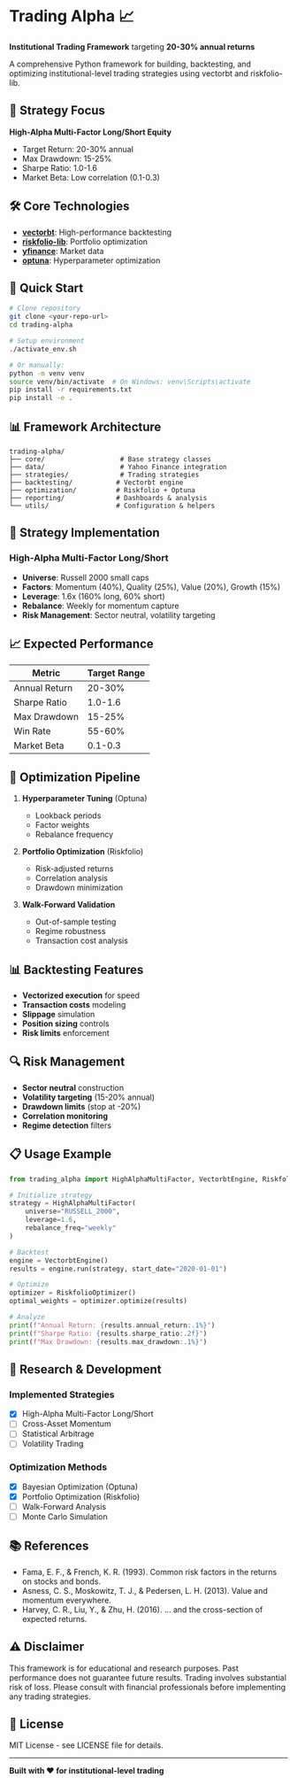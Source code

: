 # Trading Alpha 📈

**Institutional Trading Framework** targeting **20-30% annual returns**

A comprehensive Python framework for building, backtesting, and optimizing institutional-level trading strategies using vectorbt and riskfolio-lib.

## 🎯 Strategy Focus

**High-Alpha Multi-Factor Long/Short Equity**
- Target Return: 20-30% annual
- Max Drawdown: 15-25%
- Sharpe Ratio: 1.0-1.6
- Market Beta: Low correlation (0.1-0.3)

## 🛠️ Core Technologies

- **[vectorbt](https://vectorbt.dev/)**: High-performance backtesting
- **[riskfolio-lib](https://riskfolio-lib.readthedocs.io/)**: Portfolio optimization
- **[yfinance](https://github.com/ranaroussi/yfinance)**: Market data
- **[optuna](https://optuna.org/)**: Hyperparameter optimization

## 🚀 Quick Start

```bash
# Clone repository
git clone <your-repo-url>
cd trading-alpha

# Setup environment
./activate_env.sh

# Or manually:
python -m venv venv
source venv/bin/activate  # On Windows: venv\Scripts\activate
pip install -r requirements.txt
pip install -e .
```

## 📊 Framework Architecture

```
trading-alpha/
├── core/                   # Base strategy classes
├── data/                   # Yahoo Finance integration
├── strategies/             # Trading strategies
├── backtesting/           # Vectorbt engine
├── optimization/          # Riskfolio + Optuna
├── reporting/             # Dashboards & analysis
└── utils/                 # Configuration & helpers
```

## 💼 Strategy Implementation

### High-Alpha Multi-Factor Long/Short
- **Universe**: Russell 2000 small caps
- **Factors**: Momentum (40%), Quality (25%), Value (20%), Growth (15%)
- **Leverage**: 1.6x (160% long, 60% short)
- **Rebalance**: Weekly for momentum capture
- **Risk Management**: Sector neutral, volatility targeting

## 📈 Expected Performance

| Metric | Target Range |
|--------|-------------|
| Annual Return | 20-30% |
| Sharpe Ratio | 1.0-1.6 |
| Max Drawdown | 15-25% |
| Win Rate | 55-60% |
| Market Beta | 0.1-0.3 |

## 🧮 Optimization Pipeline

1. **Hyperparameter Tuning** (Optuna)
   - Lookback periods
   - Factor weights
   - Rebalance frequency
   
2. **Portfolio Optimization** (Riskfolio)
   - Risk-adjusted returns
   - Correlation analysis
   - Drawdown minimization

3. **Walk-Forward Validation**
   - Out-of-sample testing
   - Regime robustness
   - Transaction cost analysis

## 📊 Backtesting Features

- **Vectorized execution** for speed
- **Transaction costs** modeling
- **Slippage** simulation
- **Position sizing** controls
- **Risk limits** enforcement

## 🔍 Risk Management

- **Sector neutral** construction
- **Volatility targeting** (15-20% annual)
- **Drawdown limits** (stop at -20%)
- **Correlation monitoring**
- **Regime detection** filters

## 📋 Usage Example

```python
from trading_alpha import HighAlphaMultiFactor, VectorbtEngine, RiskfolioOptimizer

# Initialize strategy
strategy = HighAlphaMultiFactor(
    universe="RUSSELL_2000",
    leverage=1.6,
    rebalance_freq="weekly"
)

# Backtest
engine = VectorbtEngine()
results = engine.run(strategy, start_date="2020-01-01")

# Optimize
optimizer = RiskfolioOptimizer()
optimal_weights = optimizer.optimize(results)

# Analyze
print(f"Annual Return: {results.annual_return:.1%}")
print(f"Sharpe Ratio: {results.sharpe_ratio:.2f}")
print(f"Max Drawdown: {results.max_drawdown:.1%}")
```

## 🔬 Research & Development

### Implemented Strategies
- [x] High-Alpha Multi-Factor Long/Short
- [ ] Cross-Asset Momentum
- [ ] Statistical Arbitrage
- [ ] Volatility Trading

### Optimization Methods
- [x] Bayesian Optimization (Optuna)
- [x] Portfolio Optimization (Riskfolio)
- [ ] Walk-Forward Analysis
- [ ] Monte Carlo Simulation

## 📚 References

- Fama, E. F., & French, K. R. (1993). Common risk factors in the returns on stocks and bonds.
- Asness, C. S., Moskowitz, T. J., & Pedersen, L. H. (2013). Value and momentum everywhere.
- Harvey, C. R., Liu, Y., & Zhu, H. (2016). … and the cross-section of expected returns.

## ⚠️ Disclaimer

This framework is for educational and research purposes. Past performance does not guarantee future results. Trading involves substantial risk of loss. Please consult with financial professionals before implementing any trading strategies.

## 📄 License

MIT License - see LICENSE file for details.

---

**Built with ❤️ for institutional-level trading**